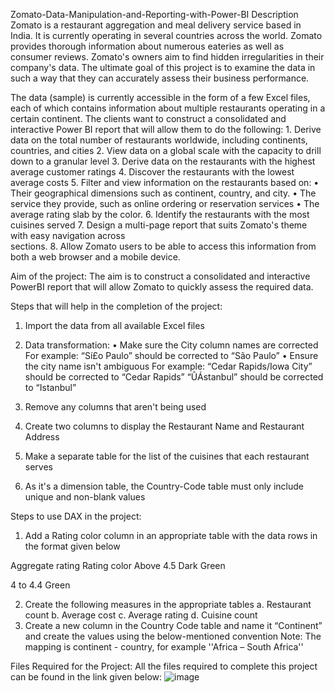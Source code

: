  Zomato-Data-Manipulation-and-Reporting-with-Power-BI
 Description
Zomato is a restaurant aggregation and meal delivery service based in India. It is currently operating in several countries across the world. Zomato provides thorough information about numerous eateries as well as consumer reviews. Zomato's owners aim to find hidden irregularities in their company's data. The ultimate goal of this project is to examine the data in such a way that they can accurately assess their business performance.
 
The data (sample) is currently accessible in the form of a few Excel files, each of which contains information about multiple restaurants operating in a certain continent. The clients want to construct a consolidated and interactive Power BI report that will allow them to do the following:
	1. Derive data on the total number of restaurants worldwide, including continents, countries, and cities
	2. View data on a global scale with the capacity to drill down to a granular level
	3. Derive data on the restaurants with the highest average customer ratings
	4. Discover the restaurants with the lowest average costs
	5. Filter and view information on the restaurants based on:
• Their geographical dimensions such as continent, country, and city.
• The service they provide, such as online ordering or reservation services
• The average rating slab by the color.
       6. Identify the restaurants with the most cuisines served
       7. Design a multi-page report that suits Zomato's theme with easy navigation across  
           sections.
       8. Allow Zomato users to be able to access this information from both a web browser 
           and a mobile device.
 
Aim of the project:
The aim is to construct a consolidated and interactive PowerBI report that will allow Zomato to quickly assess the required data.
 
Steps that will help in the completion of the project:
1. Import the data from all available Excel files
2. Data transformation: 
• Make sure the City column names are corrected 
       For example: 
“Sí£o Paulo” should be corrected to “São Paulo”
• Ensure the city name isn't ambiguous
      For example: 
“Cedar Rapids/Iowa City” should be corrected to “Cedar Rapids”
“ÛÁstanbul” should be corrected to “Istanbul”
 
3. Remove any columns that aren't being used 
4. Create two columns to display the Restaurant Name and Restaurant Address
5. Make a separate table for the list of the cuisines that each restaurant serves
6. As it's a dimension table, the Country-Code table must only include unique and non-blank values
 
Steps to use DAX in the project:
 
1) Add a Rating color column in an appropriate table with the data rows in the format given below
                                                      
Aggregate rating                         	Rating color
Above 4.5  	Dark Green
	 
4 to 4.4  	Green
	 
 
2) Create the following measures in the appropriate tables 
a. Restaurant count
b. Average cost
c. Average rating 
d. Cuisine count
3) Create a new column in the Country Code table and name it “Continent” and create the values using the below-mentioned convention
Note: The mapping is continent - country, for example ''Africa – South Africa'' 
 
Files Required for the Project:
All the files required to complete this project can be found in the link given below:
![image](https://github.com/user-attachments/assets/82c322f0-76a8-4df3-9e0d-b261add86337)
